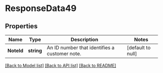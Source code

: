 # ResponseData49

## Properties
Name | Type | Description | Notes
------------ | ------------- | ------------- | -------------
**NoteId** | **string** | An ID number that identifies a customer note. | [default to null]

[[Back to Model list]](../README.md#documentation-for-models) [[Back to API list]](../README.md#documentation-for-api-endpoints) [[Back to README]](../README.md)

